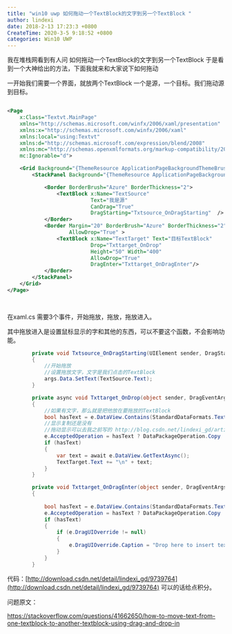 ```yaml
---
title: "win10 uwp 如何拖动一个TextBlock的文字到另一个TextBlock "
author: lindexi
date: 2018-2-13 17:23:3 +0800
CreateTime: 2020-3-5 9:18:52 +0800
categories: Win10 UWP
---
```


我在堆栈网看到有人问 如何拖动一个TextBlock的文字到另一个TextBlock 于是看到一个大神给出的方法，下面我就来和大家说下如何拖动

<!--more-->



<div id="toc"></div>



一开始我们需要一个界面，就放两个TextBlock 一个是源，一个目标。我们拖动源到目标。


```xml

<Page
    x:Class="Textvt.MainPage"
    xmlns="http://schemas.microsoft.com/winfx/2006/xaml/presentation"
    xmlns:x="http://schemas.microsoft.com/winfx/2006/xaml"
    xmlns:local="using:Textvt"
    xmlns:d="http://schemas.microsoft.com/expression/blend/2008"
    xmlns:mc="http://schemas.openxmlformats.org/markup-compatibility/2006"
    mc:Ignorable="d">

    <Grid Background="{ThemeResource ApplicationPageBackgroundThemeBrush}">
        <StackPanel Background="{ThemeResource ApplicationPageBackgroundThemeBrush}" Padding="30">

            <Border BorderBrush="Azure" BorderThickness="2">
                <TextBlock x:Name="TextSource" 
                           Text="我是源" 
                           CanDrag="True" 
                           DragStarting="Txtsource_OnDragStarting"  />
            </Border>
            <Border Margin="20" BorderBrush="Azure" BorderThickness="2"
                    AllowDrop="True" >
                <TextBlock x:Name="TextTarget" Text="目标TextBlock" 
                           Drop="Txttarget_OnDrop"
                           Height="50" Width="400"  
                           AllowDrop="True" 
                           DragEnter="Txttarget_OnDragEnter"/>
            </Border>
        </StackPanel>
    </Grid>
</Page>

  
```

在xaml.cs 需要3个事件，开始拖放，拖放，拖放进入。

其中拖放进入是设置鼠标显示的字和其他的东西，可以不要这个函数，不会影响功能。


```csharp
        private void Txtsource_OnDragStarting(UIElement sender, DragStartingEventArgs args)
        {
            //开始拖放
            //设置拖放文字，文字是我们点击的TextBlock
            args.Data.SetText(TextSource.Text);
        }

        private async void Txttarget_OnDrop(object sender, DragEventArgs e)
        {
            //如果有文字，那么就是把他放在要拖放的TextBlock
            bool hasText = e.DataView.Contains(StandardDataFormats.Text);
            //显示复制还是没有
            //拖动显示可以去我之前写的 http://blog.csdn.net/lindexi_gd/article/details/49757187?locationNum=2&fps=1
            e.AcceptedOperation = hasText ? DataPackageOperation.Copy : DataPackageOperation.None;
            if (hasText)
            {
                var text = await e.DataView.GetTextAsync();
                TextTarget.Text += "\n" + text;
            }
        }

        private void Txttarget_OnDragEnter(object sender, DragEventArgs e)
        {
            
            bool hasText = e.DataView.Contains(StandardDataFormats.Text);
            e.AcceptedOperation = hasText ? DataPackageOperation.Copy : DataPackageOperation.None;
            if (hasText)
            {
                if (e.DragUIOverride != null)
                {
                    e.DragUIOverride.Caption = "Drop here to insert text";
                }
            }
        }
```

代码：[http://download.csdn.net/detail/lindexi_gd/9739764](http://download.csdn.net/detail/lindexi_gd/9739764) 可以的话给点积分。

问题原文：

https://stackoverflow.com/questions/41662650/how-to-move-text-from-one-textblock-to-another-textblock-using-drag-and-drop-in

